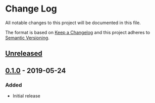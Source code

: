 # Change Log

All notable changes to this project will be documented in this file.

The format is based on [Keep a Changelog](http://keepachangelog.com/)
and this project adheres to [Semantic Versioning](http://semver.org/).

## [Unreleased]

## [0.1.0][] - 2019-05-24

### Added

- Initial release

[unreleased]: https://github.ibm.com/apset/monsoon-upload-softlayer/compare/0.1.0...HEAD
[0.1.0]: https://github.ibm.com/apset/monsoon-upload-softlayer/compare/0.1.0...HEAD
